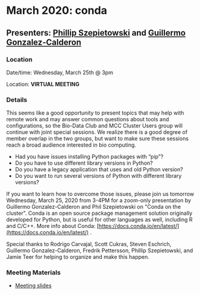 # March 2020: conda

## Presenters: [Phillip Szepietowski](mailto:Phillip.Szepietowski@moffitt.org) and [Guillermo Gonzalez-Calderon](mailto:Guillermo.Gonzalez-Calderon@moffitt.org)

### Location
Date/time: Wednesday, March 25th @ 3pm

Location: **VIRTUAL MEETING** 

### Details

This seems like a good opportunity to present topics that may help with remote work and may answer common questions about tools and configurations, so the Bio-Data Club and MCC Cluster Users group will continue with joint special sessions. We realize there is a good degree of member overlap in the two groups, but want to make sure these sessions reach a broad audience interested in bio computing.
 
* Had you have issues installing Python packages with “pip”?   
* Do you have to use different library versions in Python?  
* Do you have a legacy application that uses and old Python version?   
* Do you want to run several versions of Python with different library versions?   
 
If you want to learn how to overcome those issues, please join us tomorrow Wednesday, March 25, 2020 from 3-4PM for a zoom-only presentation by Guillermo Gonzalez-Calderon and Phil Szepietowski on "Conda on the cluster". Conda is an open source package management solution originally developed for Python, but is useful for other languages as well, including R and C/C++. More info about Conda: [https://docs.conda.io/en/latest/](https://docs.conda.io/en/latest/) .
 
Special thanks to Rodrigo Carvajal, Scott Cukras, Steven Eschrich, Guillermo Gonzalez-Calderon, Fredrik Pettersson, Phillip Szepietowski, and Jamie Teer for helping to organize and make this happen.

### Meeting Materials
* [Meeting slides](conda_intro_2020_03_25.pptx)
